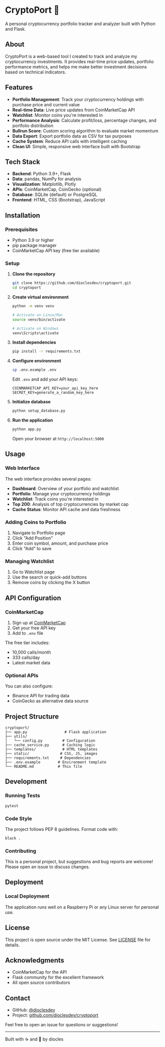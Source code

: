 # CryptoPort 🚀

A personal cryptocurrency portfolio tracker and analyzer built with Python and Flask.

## About

CryptoPort is a web-based tool I created to track and analyze my cryptocurrency investments. It provides real-time price updates, portfolio performance metrics, and helps me make better investment decisions based on technical indicators.

## Features

- **Portfolio Management**: Track your cryptocurrency holdings with purchase price and current value
- **Real-time Data**: Live price updates from CoinMarketCap API
- **Watchlist**: Monitor coins you're interested in
- **Performance Analysis**: Calculate profit/loss, percentage changes, and portfolio distribution
- **Bullrun Score**: Custom scoring algorithm to evaluate market momentum
- **Data Export**: Export portfolio data as CSV for tax purposes
- **Cache System**: Reduce API calls with intelligent caching
- **Clean UI**: Simple, responsive web interface built with Bootstrap

## Tech Stack

- **Backend**: Python 3.9+, Flask
- **Data**: pandas, NumPy for analysis
- **Visualization**: Matplotlib, Plotly
- **APIs**: CoinMarketCap, CoinGecko (optional)
- **Database**: SQLite (default) or PostgreSQL
- **Frontend**: HTML, CSS (Bootstrap), JavaScript

## Installation

### Prerequisites

- Python 3.9 or higher
- pip package manager
- CoinMarketCap API key (free tier available)

### Setup

1. **Clone the repository**
   ```bash
   git clone https://github.com/dioclesdev/cryptoport.git
   cd cryptoport
   ```

2. **Create virtual environment**
   ```bash
   python -m venv venv
   
   # Activate on Linux/Mac
   source venv/bin/activate
   
   # Activate on Windows
   venv\Scripts\activate
   ```

3. **Install dependencies**
   ```bash
   pip install -r requirements.txt
   ```

4. **Configure environment**
   ```bash
   cp .env.example .env
   ```
   
   Edit `.env` and add your API keys:
   ```env
   COINMARKETCAP_API_KEY=your_api_key_here
   SECRET_KEY=generate_a_random_key_here
   ```

5. **Initialize database**
   ```bash
   python setup_database.py
   ```

6. **Run the application**
   ```bash
   python app.py
   ```

   Open your browser at `http://localhost:5000`

## Usage

### Web Interface

The web interface provides several pages:

- **Dashboard**: Overview of your portfolio and watchlist
- **Portfolio**: Manage your cryptocurrency holdings
- **Watchlist**: Track coins you're interested in
- **Top 200**: Analysis of top cryptocurrencies by market cap
- **Cache Status**: Monitor API cache and data freshness

### Adding Coins to Portfolio

1. Navigate to Portfolio page
2. Click "Add Position"
3. Enter coin symbol, amount, and purchase price
4. Click "Add" to save

### Managing Watchlist

1. Go to Watchlist page
2. Use the search or quick-add buttons
3. Remove coins by clicking the X button

## API Configuration

### CoinMarketCap

1. Sign up at [CoinMarketCap](https://coinmarketcap.com/api/)
2. Get your free API key
3. Add to `.env` file

The free tier includes:
- 10,000 calls/month
- 333 calls/day
- Latest market data

### Optional APIs

You can also configure:
- Binance API for trading data
- CoinGecko as alternative data source

## Project Structure

```
cryptoport/
├── app.py                 # Flask application
├── utils/
│   └── config.py         # Configuration
├── cache_service.py      # Caching logic
├── templates/            # HTML templates
├── static/              # CSS, JS, images
├── requirements.txt     # Dependencies
├── .env.example        # Environment template
└── README.md           # This file
```

## Development

### Running Tests

```bash
pytest
```

### Code Style

The project follows PEP 8 guidelines. Format code with:
```bash
black .
```

### Contributing

This is a personal project, but suggestions and bug reports are welcome! Please open an issue to discuss changes.

## Deployment

### Local Deployment

The application runs well on a Raspberry Pi or any Linux server for personal use.

## License

This project is open source under the MIT License. See [LICENSE](LICENSE) file for details.

## Acknowledgments

- CoinMarketCap for the API
- Flask community for the excellent framework
- All open source contributors

## Contact

- GitHub: [@dioclesdev](https://github.com/dioclesdev)
- Project: [github.com/dioclesdev/cryptoport](https://github.com/dioclesdev/cryptoport)

Feel free to open an issue for questions or suggestions!

---

Built with ☕ and 🐍 by diocles
